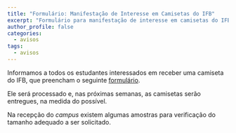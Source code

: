 ```yaml
---
title: "Formulário: Manifestação de Interesse em Camisetas do IFB"
excerpt: "Formulário para manifestação de interesse em camisetas do IFB"
author_profile: false
categories:
  - avisos
tags:
  - avisos
---
```


Informamos a todos os estudantes interessados em receber uma camiseta do IFB,
que preencham o seguinte
[formulário](https://docs.google.com/forms/d/e/1FAIpQLSfb6HA0UGGLlFUVNUmsDHLFQag7B-_2P8gbHk686FudpJaTnw/viewform?usp=sf_link).

Ele será processado e, nas próximas semanas, as camisetas serão
entregues, na medida do possível. 

Na recepção do *campus* existem algumas amostras para verificação do tamanho
adequado a ser solicitado.
